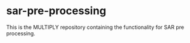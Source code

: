 # sar-pre-processing
This is the MULTIPLY repository containing the functionality for SAR pre processing.
